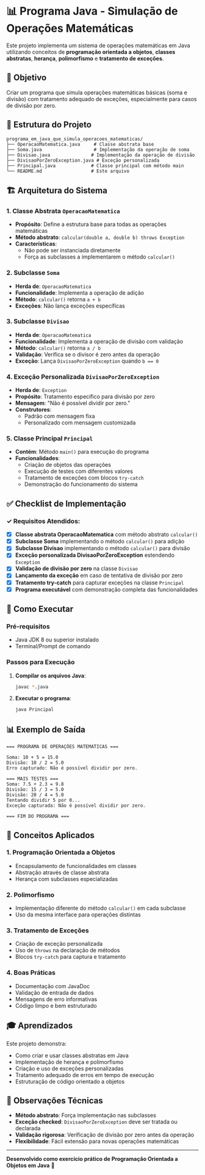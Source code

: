 # 📊 Programa Java - Simulação de Operações Matemáticas

Este projeto implementa um sistema de operações matemáticas em Java utilizando conceitos de **programação orientada a objetos**, **classes abstratas**, **herança**, **polimorfismo** e **tratamento de exceções**.

## 🎯 Objetivo

Criar um programa que simula operações matemáticas básicas (soma e divisão) com tratamento adequado de exceções, especialmente para casos de divisão por zero.

## 📁 Estrutura do Projeto

```
programa_em_java_que_simula_operacoes_matematicas/
├── OperacaoMatematica.java     # Classe abstrata base
├── Soma.java                   # Implementação da operação de soma
├── Divisao.java               # Implementação da operação de divisão
├── DivisaoPorZeroException.java # Exceção personalizada
├── Principal.java             # Classe principal com método main
└── README.md                  # Este arquivo
```

## 🏗️ Arquitetura do Sistema

### 1. Classe Abstrata `OperacaoMatematica`
- **Propósito**: Define a estrutura base para todas as operações matemáticas
- **Método abstrato**: `calcular(double a, double b) throws Exception`
- **Características**:
  - Não pode ser instanciada diretamente
  - Força as subclasses a implementarem o método `calcular()`

### 2. Subclasse `Soma`
- **Herda de**: `OperacaoMatematica`
- **Funcionalidade**: Implementa a operação de adição
- **Método**: `calcular()` retorna `a + b`
- **Exceções**: Não lança exceções específicas

### 3. Subclasse `Divisao`
- **Herda de**: `OperacaoMatematica`
- **Funcionalidade**: Implementa a operação de divisão com validação
- **Método**: `calcular()` retorna `a / b`
- **Validação**: Verifica se o divisor é zero antes da operação
- **Exceção**: Lança `DivisaoPorZeroException` quando `b == 0`

### 4. Exceção Personalizada `DivisaoPorZeroException`
- **Herda de**: `Exception`
- **Propósito**: Tratamento específico para divisão por zero
- **Mensagem**: "Não é possível dividir por zero."
- **Construtores**:
  - Padrão com mensagem fixa
  - Personalizado com mensagem customizada

### 5. Classe Principal `Principal`
- **Contém**: Método `main()` para execução do programa
- **Funcionalidades**:
  - Criação de objetos das operações
  - Execução de testes com diferentes valores
  - Tratamento de exceções com blocos `try-catch`
  - Demonstração do funcionamento do sistema

## ✅ Checklist de Implementação

### ✓ Requisitos Atendidos:

- [x] **Classe abstrata OperacaoMatematica** com método abstrato `calcular()`
- [x] **Subclasse Soma** implementando o método `calcular()` para adição
- [x] **Subclasse Divisao** implementando o método `calcular()` para divisão
- [x] **Exceção personalizada DivisaoPorZeroException** estendendo `Exception`
- [x] **Validação de divisão por zero** na classe `Divisao`
- [x] **Lançamento da exceção** em caso de tentativa de divisão por zero
- [x] **Tratamento try-catch** para capturar exceções na classe `Principal`
- [x] **Programa executável** com demonstração completa das funcionalidades

## 🚀 Como Executar

### Pré-requisitos
- Java JDK 8 ou superior instalado
- Terminal/Prompt de comando

### Passos para Execução

1. **Compilar os arquivos Java**:
   ```bash
   javac *.java
   ```

2. **Executar o programa**:
   ```bash
   java Principal
   ```

## 📊 Exemplo de Saída

```
=== PROGRAMA DE OPERAÇÕES MATEMÁTICAS ===

Soma: 10 + 5 = 15.0
Divisão: 10 / 2 = 5.0
Erro capturado: Não é possível dividir por zero.

=== MAIS TESTES ===
Soma: 7.5 + 2.3 = 9.8
Divisão: 15 / 3 = 5.0
Divisão: 20 / 4 = 5.0
Tentando dividir 5 por 0...
Exceção capturada: Não é possível dividir por zero.

=== FIM DO PROGRAMA ===
```

## 🔧 Conceitos Aplicados

### 1. **Programação Orientada a Objetos**
- Encapsulamento de funcionalidades em classes
- Abstração através de classe abstrata
- Herança com subclasses especializadas

### 2. **Polimorfismo**
- Implementação diferente do método `calcular()` em cada subclasse
- Uso da mesma interface para operações distintas

### 3. **Tratamento de Exceções**
- Criação de exceção personalizada
- Uso de `throws` na declaração de métodos
- Blocos `try-catch` para captura e tratamento

### 4. **Boas Práticas**
- Documentação com JavaDoc
- Validação de entrada de dados
- Mensagens de erro informativas
- Código limpo e bem estruturado

## 🎓 Aprendizados

Este projeto demonstra:
- Como criar e usar classes abstratas em Java
- Implementação de herança e polimorfismo
- Criação e uso de exceções personalizadas
- Tratamento adequado de erros em tempo de execução
- Estruturação de código orientado a objetos

## 📝 Observações Técnicas

- **Método abstrato**: Força implementação nas subclasses
- **Exceção checked**: `DivisaoPorZeroException` deve ser tratada ou declarada
- **Validação rigorosa**: Verificação de divisão por zero antes da operação
- **Flexibilidade**: Fácil extensão para novas operações matemáticas

---

**Desenvolvido como exercício prático de Programação Orientada a Objetos em Java** 🎯